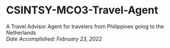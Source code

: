 # CSINTSY-MCO3-Travel-Agent
A Travel Advisor Agent for travelers from Philippines going to the Netherlands  
*Date Accomplished: February 23, 2022*
